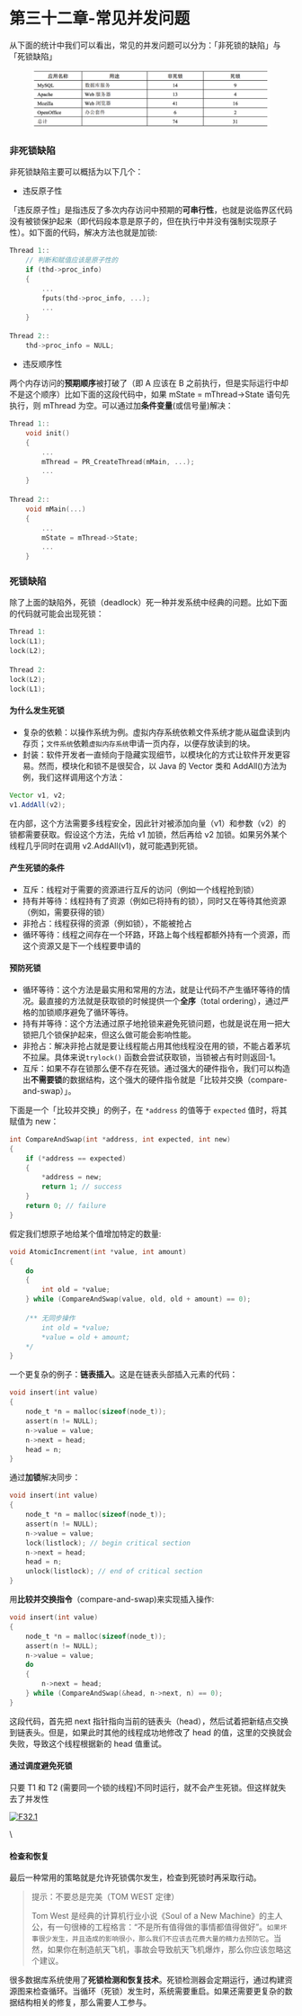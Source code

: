 # 第三十二章-常见并发问题

从下面的统计中我们可以看出，常见的并发问题可以分为：「非死锁的缺陷」与「死锁缺陷」

<figure><img src="../.gitbook/assets/image (3).png" alt=""><figcaption></figcaption></figure>

### 非死锁缺陷

非死锁缺陷主要可以概括为以下几个：

* 违反原子性

「违反原子性」是指违反了多次内存访问中预期的**可串行性**，也就是说临界区代码没有被锁保护起来（即代码段本意是原子的，但在执行中并没有强制实现原子性）。如下面的代码，解决方法也就是加锁:

```c
Thread 1::
    // 判断和赋值应该是原子性的
    if (thd->proc_info)
    {
        ...
        fputs(thd->proc_info, ...);
        ...
    }

Thread 2::
    thd->proc_info = NULL;
```

* 违反顺序性

两个内存访问的**预期顺序**被打破了（即 A 应该在 B 之前执行，但是实际运行中却不是这个顺序）比如下面的这段代码中，如果 mState = mThread->State 语句先执行，则 mThread 为空。可以通过加**条件变量**(或信号量)解决：

```c
Thread 1::
    void init()
    {
        ...
        mThread = PR_CreateThread(mMain, ...);
        ...
    }

Thread 2::
    void mMain(...)
    {
        ...
        mState = mThread->State;
        ...
    }
```



### 死锁缺陷

除了上面的缺陷外，死锁（deadlock）死一种并发系统中经典的问题。比如下面的代码就可能会出现死锁：

```c
Thread 1:
lock(L1);
lock(L2);

Thread 2:
lock(L2);
lock(L1);
```

#### 为什么发生死锁

* 复杂的依赖：以操作系统为例。虚拟内存系统依赖文件系统才能从磁盘读到内存页；`文件系统`依赖`虚拟内存系统`申请一页内存，以便存放读到的块。
* 封装：软件开发者一直倾向于隐藏实现细节，以模块化的方式让软件开发更容易。然而，模块化和锁不是很契合，以 Java 的 Vector 类和 AddAll()方法为例，我们这样调用这个方法：

```java
Vector v1, v2;
v1.AddAll(v2);
```

在内部，这个方法需要多线程安全，因此针对被添加向量（v1）和参数（v2）的锁都需要获取。假设这个方法，先给 v1 加锁，然后再给 v2 加锁。如果另外某个线程几乎同时在调用 v2.AddAll(v1)，就可能遇到死锁。

#### 产生死锁的条件

* 互斥：线程对于需要的资源进行互斥的访问（例如一个线程抢到锁）
* 持有并等待：线程持有了资源（例如已将持有的锁），同时又在等待其他资源（例如，需要获得的锁）
* 非抢占：线程获得的资源（例如锁），不能被抢占
* 循环等待：线程之间存在一个环路，环路上每个线程都额外持有一个资源，而这个资源又是下一个线程要申请的

#### 预防死锁

* 循环等待：这个方法是最实用和常用的方法，就是让代码不产生循环等待的情况。最直接的方法就是获取锁的时候提供一个**全序**（total ordering），通过严格的加锁顺序避免了循环等待。
* 持有并等待：这个方法通过原子地抢锁来避免死锁问题，也就是说在用一把大锁把几个锁保护起来，但这么做可能会影响性能。
* 非抢占：解决非抢占就是要让线程能占用其他线程没在用的锁，不能占着茅坑不拉屎。具体来说`trylock()` 函数会尝试获取锁，当锁被占有时则返回-1。
* 互斥：如果不存在锁那么便不存在死锁。通过强大的硬件指令，我们可以构造出**不需要锁**的数据结构，这个强大的硬件指令就是「比较并交换（compare-and-swap）」。

下面是一个「比较并交换」的例子，在 `*address` 的值等于 `expected` 值时，将其赋值为 new：

```c
int CompareAndSwap(int *address, int expected, int new)
{
    if (*address == expected)
    {
        *address = new;
        return 1; // success
    }
    return 0; // failure
}
```

假定我们想原子地给某个值增加特定的数量:

```c
void AtomicIncrement(int *value, int amount)
{
    do
    {
        int old = *value;
    } while (CompareAndSwap(value, old, old + amount) == 0);

    /** 无同步操作
        int old = *value;
        *value = old + amount;
    */
}
```

一个更复杂的例子：**链表插入**。这是在链表头部插入元素的代码：

```c
void insert(int value)
{
    node_t *n = malloc(sizeof(node_t));
    assert(n != NULL);
    n->value = value;
    n->next = head;
    head = n;
}
```

通过**加锁**解决同步：

```c
void insert(int value)
{
    node_t *n = malloc(sizeof(node_t));
    assert(n != NULL);
    n->value = value;
    lock(listlock); // begin critical section
    n->next = head;
    head = n;
    unlock(listlock); // end of critical section
}
```

用**比较并交换指令**（compare-and-swap)来实现插入操作:

```c
void insert(int value)
{
    node_t *n = malloc(sizeof(node_t));
    assert(n != NULL);
    n->value = value;
    do
    {
        n->next = head;
    } while (CompareAndSwap(&head, n->next, n) == 0);
}
```

这段代码，首先把 next 指针指向当前的链表头（head），然后试着把新结点交换到链表头。但是，如果此时其他的线程成功地修改了 head 的值，这里的交换就会失败，导致这个线程根据新的 head 值重试。



#### 通过调度避免死锁

只要 T1 和 T2 (需要同一个锁的线程)不同时运行，就不会产生死锁。但这样就失去了并发性

[![F32.1](https://hjk.life/assets/img/2022-06-16-operating-systems-26/F32.1.jpg)](https://hjk.life/assets/img/2022-06-16-operating-systems-26/F32.1.jpg)

\


#### 检查和恢复

最后一种常用的策略就是允许死锁偶尔发生，检查到死锁时再采取行动。

> 提示：不要总是完美（TOM WEST 定律）
>
> Tom West 是经典的计算机行业小说《Soul of a New Machine》的主人公，有一句很棒的工程格言：“不是所有值得做的事情都值得做好”。`如果坏事很少发生，并且造成的影响很小，那么我们不应该去花费大量的精力去预防它`。当然，如果你在制造航天飞机，事故会导致航天飞机爆炸，那么你应该忽略这个建议。

很多数据库系统使用了**死锁检测和恢复技术**。死锁检测器会定期运行，通过构建资源图来检查循环。当循环（死锁）发生时，系统需要重启。如果还需要更复杂的数据结构相关的修复，那么需要人工参与。















